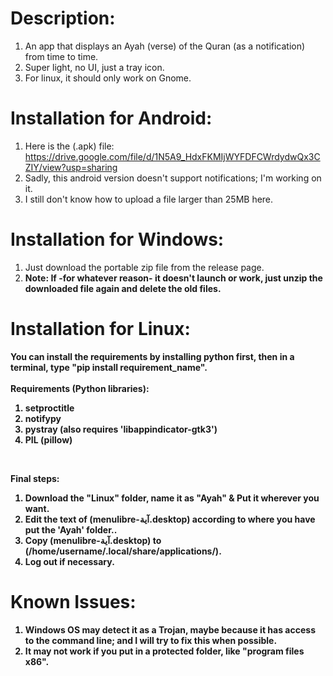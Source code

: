 # Description:
1) An app that displays an Ayah (verse) of the Quran (as a notification) from time to time.
2) Super light, no UI, just a tray icon.
3) For linux, it should only work on Gnome.

# Installation for Android:
1) Here is the (.apk) file: https://drive.google.com/file/d/1N5A9_HdxFKMIjWYFDFCWrdydwQx3CZIY/view?usp=sharing
2) Sadly, this android version doesn't support notifications; I'm working on it.
3) I still don't know how to upload a file larger than 25MB here.

# Installation for Windows:
1) Just download the portable zip file from the release page.
2) <b>Note:<b> If -for whatever reason- it doesn't launch or work, just unzip the downloaded file again and delete the old files.

# Installation for Linux:
You can install the requirements by installing python first, then in a terminal, type "pip install requirement_name". <br> <br>
Requirements (Python libraries): <br>
1) setproctitle
2) notifypy
3) pystray (also requires 'libappindicator-gtk3')
4) PIL (pillow)
<br>


Final steps: <br>
1) Download the "Linux" folder, name it as "Ayah" & Put it wherever you want.
2) Edit the text of (menulibre-آية.desktop) according to where you have put the 'Ayah' folder..
3) Copy (menulibre-آية.desktop) to (/home/username/.local/share/applications/).
4) Log out if necessary. <br>

# Known Issues:
1) Windows OS may detect it as a Trojan, maybe because it has access to the command line; and I will try to fix this when possible.
2) It may not work if you put in a protected folder, like "program files x86".
